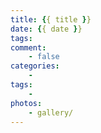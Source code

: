 ```yaml
---
title: {{ title }}
date: {{ date }}
tags:
comment:
    - false
categories:
	- 
tags:
	- 
photos:
	- gallery/
---
```

